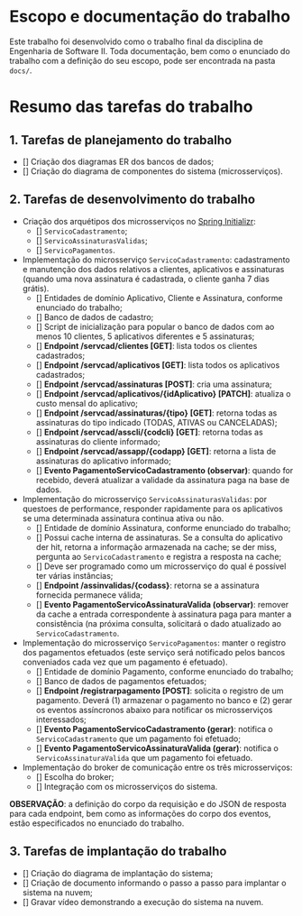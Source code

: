 # Escopo e documentação do trabalho
Este trabalho foi desenvolvido como o trabalho final da disciplina de Engenharia de Software II. Toda documentação, bem como o enunciado do trabalho com a definição do seu escopo, pode ser encontrada na pasta `docs/`.

# Resumo das tarefas do trabalho
## 1. Tarefas de planejamento do trabalho
- [] Criação dos diagramas ER dos bancos de dados;
- [] Criação do diagrama de componentes do sistema (microsserviços).

## 2. Tarefas de desenvolvimento do trabalho
* Criação dos arquétipos dos microsserviços no [Spring Initializr](https://start.spring.io/):
    - [] `ServicoCadastramento`;
    - [] `ServicoAssinaturasValidas`;
    - [] `ServicoPagamentos`.
* Implementação do microsserviço `ServicoCadastramento`: cadastramento e manutenção dos dados relativos a clientes, aplicativos e assinaturas (quando uma nova assinatura é cadastrada, o cliente ganha 7 dias grátis).
    - [] Entidades de domínio Aplicativo, Cliente e Assinatura, conforme enunciado do trabalho;
    - [] Banco de dados de cadastro;
    - [] Script de inicialização para popular o banco de dados com ao menos 10 clientes, 5 aplicativos diferentes e 5 assinaturas;
    - [] **Endpoint /servcad/clientes [GET]**: lista todos os clientes cadastrados;
    - [] **Endpoint /servcad/aplicativos [GET]**: lista todos os aplicativos cadastrados;
    - [] **Endpoint /servcad/assinaturas [POST]**: cria uma assinatura;
    - [] **Endpoint /servcad/aplicativos/{idAplicativo} [PATCH]**: atualiza o custo mensal do aplicativo;
    - [] **Endpoint /servcad/assinaturas/{tipo} [GET]**: retorna todas as assinaturas do tipo indicado (TODAS, ATIVAS ou CANCELADAS);
    - [] **Endpoint /servcad/asscli/{codcli} [GET]**: retorna todas as assinaturas do cliente informado;
    - [] **Endpoint /servcad/assapp/{codapp} [GET]**: retorna a lista de assinaturas do aplicativo informado;
    - [] **Evento PagamentoServicoCadastramento (observar)**: quando for recebido, deverá atualizar a validade da assinatura paga na base de dados.
* Implementação do microsserviço `ServicoAssinaturasValidas`: por questoes de performance, responder rapidamente para os aplicativos se uma determinada assinatura continua ativa ou não.
    - [] Entidade de domínio Assinatura, conforme enunciado do trabalho;
    - [] Possui cache interna de assinaturas. Se a consulta do aplicativo der hit, retorna a informação armazenada na cache; se der miss, pergunta ao `ServicoCadastramento` e registra a resposta na cache;
    - [] Deve ser programado como um microsserviço do qual é possível ter várias instâncias;
    - [] **Endpoint /assinvalidas/{codass}**: retorna se a assinatura fornecida permanece válida;
    - [] **Evento PagamentoServicoAssinaturaValida (observar)**: remover da cache a entrada correspondente à assinatura paga para manter a consistência (na próxima consulta, solicitará o dado atualizado ao `ServicoCadastramento`.
* Implementação do microsserviço `ServicoPagamentos`: manter o registro dos pagamentos efetuados (este serviço será notificado pelos bancos conveniados cada vez que um pagamento é efetuado).
    - [] Entidade de domínio Pagamento, conforme enunciado do trabalho;
    - [] Banco de dados de pagamentos efetuados;
    - [] **Endpoint /registrarpagamento [POST]**: solicita o registro de um pagamento. Deverá (1) armazenar o pagamento no banco e (2) gerar os eventos assíncronos abaixo para notificar os microsserviços interessados;
    - [] **Evento PagamentoServicoCadastramento (gerar)**: notifica o `ServicoCadastramento` que um pagamento foi efetuado;
    - [] **Evento PagamentoServicoAssinaturaValida (gerar)**: notifica o `ServicoAssinaturaValida` que um pagamento foi efetuado.
* Implementação do broker de comunicação entre os três microsserviços:
    - [] Escolha do broker;
    - [] Integração com os microsserviços do sistema.

**OBSERVAÇÃO**: a definição do corpo da requisição e do JSON de resposta para cada endpoint, bem como as informações do corpo dos eventos, estão especificados no enunciado do trabalho.

## 3. Tarefas de implantação do trabalho
- [] Criação do diagrama de implantação do sistema;
- [] Criação de documento informando o passo a passo para implantar o sistema na nuvem;
- [] Gravar vídeo demonstrando a execução do sistema na nuvem.
